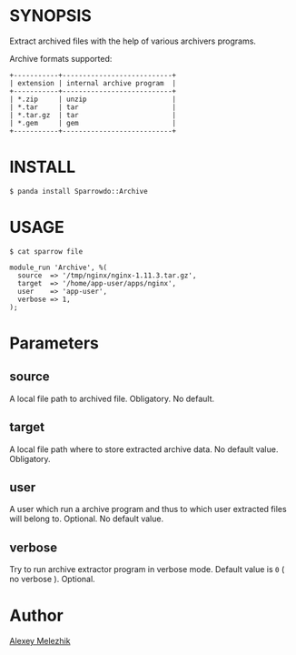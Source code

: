 # SYNOPSIS

Extract archived files with the help of various archivers programs.

Archive formats supported:

    +-----------+---------------------------+
    | extension | internal archive program  |
    +-----------+---------------------------+
    | *.zip     | unzip                     |
    | *.tar     | tar                       |
    | *.tar.gz  | tar                       |
    | *.gem     | gem                       |
    +-----------+---------------------------+

# INSTALL

    $ panda install Sparrowdo::Archive

# USAGE

    $ cat sparrow file

    module_run 'Archive', %(
      source  => '/tmp/nginx/nginx-1.11.3.tar.gz',
      target  => '/home/app-user/apps/nginx',
      user    => 'app-user',
      verbose => 1,
    );
    

# Parameters

## source

A local file path to archived file. Obligatory. No default.

## target

A local file path where to store extracted archive data. No default value. Obligatory.
  
## user

A user which run a archive program and thus to which user extracted files will belong to. 
Optional. No default value.

## verbose

Try to run archive extractor program in verbose mode. Default value is `0` ( no verbose ). Optional.

# Author

[Alexey Melezhik](melezhik@gmail.com)
